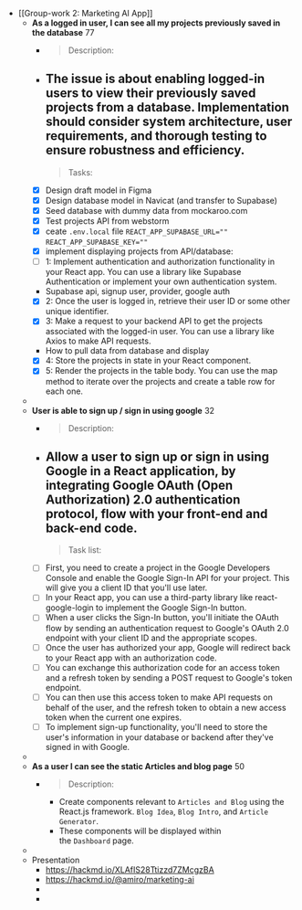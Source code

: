 - [[Group-work 2: Marketing AI App]]
	- **As a logged in user, I can see all my projects previously saved in the database** 77
		- > Description:
		- The issue is about enabling logged-in users to view their previously saved projects from a database. Implementation should consider system architecture, user requirements, and thorough testing to ensure robustness and efficiency.
		  ---
		  > Tasks:
		- [x] Design draft model in Figma
		- [x] Design database model in Navicat (and transfer to Supabase)
		- [x] Seed database with dummy data from mockaroo.com
		- [x] Test projects API from webstorm
		- [x] ceate `.env.local` file
		  `REACT_APP_SUPABASE_URL=""`
		  `REACT_APP_SUPABASE_KEY=""`
		- [x] implement displaying projects from API/database:
		- [ ] 1: Implement authentication and authorization functionality in your React app. You can use a library like Supabase Authentication or implement your own authentication system.
		- Supabase api, signup user, provider, google auth
		- [x] 2: Once the user is logged in, retrieve their user ID or some other unique identifier.
		- [x] 3: Make a request to your backend API to get the projects associated with the logged-in user. You can use a library like Axios to make API requests.
		- How to pull data from database and display
		- [x] 4: Store the projects in state in your React component.
		- [x] 5: Render the projects in the table body. You can use the map method to iterate over the projects and create a table row for each one.
	-
	- **User is able to sign up / sign in using google** 32
		- >Description:
		- Allow a user to sign up or sign in using Google in a React application, by integrating Google OAuth (Open Authorization) 2.0 authentication protocol, flow with your front-end and back-end code.
		  ---
		  >Task list:
		- [ ] First, you need to create a project in the Google Developers Console and enable the Google Sign-In API for your project. This will give you a client ID that you'll use later.
		- [ ] In your React app, you can use a third-party library like react-google-login to implement the Google Sign-In button.
		- [ ] When a user clicks the Sign-In button, you'll initiate the OAuth flow by sending an authentication request to Google's OAuth 2.0 endpoint with your client ID and the appropriate scopes.
		- [ ] Once the user has authorized your app, Google will redirect back to your React app with an authorization code.
		- [ ] You can exchange this authorization code for an access token and a refresh token by sending a POST request to Google's token endpoint.
		- [ ] You can then use this access token to make API requests on behalf of the user, and the refresh token to obtain a new access token when the current one expires.
		- [ ] To implement sign-up functionality, you'll need to store the user's information in your database or backend after they've signed in with Google.
	-
	- **As a user I can see the static Articles and blog page** 50
		- > Description:
			- Create components relevant to `Articles and Blog` using the React.js framework. `Blog Idea`, `Blog Intro`, and `Article Generator`.
			- These components will be displayed within the `Dashboard` page.
	-
	- Presentation
		- https://hackmd.io/XLAfIS28Ttizzd7ZMcgzBA
		- https://hackmd.io/@amiro/marketing-ai
		-
		-